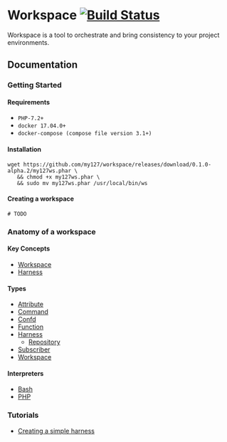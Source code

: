 # Workspace [![Build Status](https://travis-ci.org/my127/workspace.svg?branch=0.1.x)](https://travis-ci.org/my127/workspace)

Workspace is a tool to orchestrate and bring consistency to your project environments. 

## Documentation

### Getting Started
#### Requirements
 - `PHP-7.2+`
 - `docker 17.04.0+`
 - `docker-compose (compose file version 3.1+)`
#### Installation
```
wget https://github.com/my127/workspace/releases/download/0.1.0-alpha.2/my127ws.phar \
   && chmod +x my127ws.phar \
   && sudo mv my127ws.phar /usr/local/bin/ws
```
#### Creating a workspace
```
# TODO
```
### Anatomy of a workspace

#### Key Concepts
 - [Workspace](docs/concepts/workspace.md)
 - [Harness](docs/concepts/harness.md)
 
#### Types

 - [Attribute](docs/types/attribute.md)
 - [Command](docs/types/command.md)
 - [Confd](docs/types/confd.md)
 - [Function](docs/types/function.md)
 - [Harness](docs/types/harness.md)
   - [Repository](docs/types/harness-repository.md)
 - [Subscriber](docs/types/subscriber.md)
 - [Workspace](docs/types/workspace.md)

#### Interpreters

 - [Bash](docs/interpreters/bash.md)
 - [PHP](docs/interpreters/php.md)
 
### Tutorials

 - [Creating a simple harness](docs/tutorials/create-harness.md)